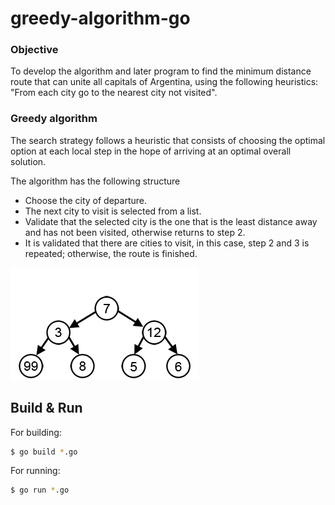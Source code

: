 # greedy-algorithm-go

### Objective

To develop the algorithm and later program to find the minimum distance route that can unite all capitals of Argentina, using the following heuristics: "From each city go to the nearest city not visited".


### Greedy algorithm

The search strategy follows a heuristic that consists of choosing the optimal option at each local step in the hope of arriving at an optimal overall solution.

The algorithm has the following structure

- Choose the city of departure.
- The next city to visit is selected from a list.
- Validate that the selected city is the one that is the least distance away and has not been visited, otherwise returns to step 2.
- It is validated that there are cities to visit, in this case, step 2 and 3 is repeated; otherwise, the route is finished.

![N|Solid](https://github.com/manerajona/greedy-algorithm-go/blob/master/greedy.gif)


## Build & Run

For building:
```sh
$ go build *.go
```
For running:
```sh
$ go run *.go
```
